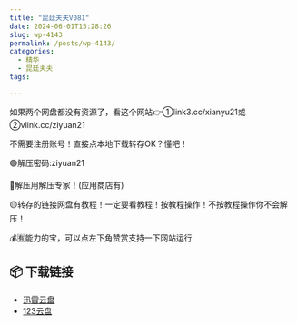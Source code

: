 ```yaml
---
title: "昆廷夫夫V081"
date: 2024-06-01T15:28:26
slug: wp-4143
permalink: /posts/wp-4143/
categories:
  - 精华
  - 昆廷夫夫
tags:

---
```


如果两个网盘都没有资源了，看这个网站👉①link3.cc/xianyu21或②vlink.cc/ziyuan21

不需要注册账号！直接点本地下载转存OK？懂吧！

🟢解压密码:ziyuan21

🔵解压用解压专家！(应用商店有)

🟡转存的链接网盘有教程！一定要看教程！按教程操作！不按教程操作你不会解压！

💰🈶能力的宝，可以点左下角赞赏支持一下网站运行

## 📦 下载链接
- [迅雷云盘](https://blziyuan21.com/pay-download/4143?key=d4f9eb6f41&down_id=0)
- [123云盘](https://blziyuan21.com/pay-download/4143?key=d4f9eb6f41&down_id=1)

